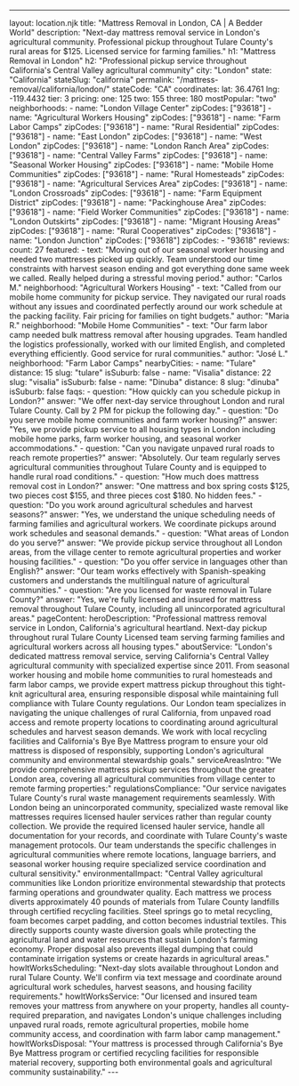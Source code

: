 ---
layout: location.njk
title: "Mattress Removal in London, CA | A Bedder World"
description: "Next-day mattress removal service in London's agricultural community. Professional pickup throughout Tulare County's rural areas for $125. Licensed service for farming families." h1: "Mattress Removal in London" h2: "Professional pickup service throughout California's Central Valley agricultural community"
city: "London" state: "California" stateSlug: "california"
permalink: "/mattress-removal/california/london/" stateCode: "CA" coordinates: lat: 36.4761 lng: -119.4432 tier: 3 pricing: one: 125 two: 155 three: 180 mostPopular: "two" neighborhoods: - name: "London Village Center" zipCodes: ["93618"] - name: "Agricultural Workers Housing" zipCodes: ["93618"] - name: "Farm Labor Camps" zipCodes: ["93618"] - name: "Rural Residential" zipCodes: ["93618"] - name: "East London" zipCodes: ["93618"] - name: "West London" zipCodes: ["93618"] - name: "London Ranch Area" zipCodes: ["93618"] - name: "Central Valley Farms" zipCodes: ["93618"] - name: "Seasonal Worker Housing" zipCodes: ["93618"] - name: "Mobile Home Communities" zipCodes: ["93618"] - name: "Rural Homesteads" zipCodes: ["93618"] - name: "Agricultural Services Area" zipCodes: ["93618"] - name: "London Crossroads" zipCodes: ["93618"] - name: "Farm Equipment District" zipCodes: ["93618"] - name: "Packinghouse Area" zipCodes: ["93618"] - name: "Field Worker Communities" zipCodes: ["93618"] - name: "London Outskirts" zipCodes: ["93618"] - name: "Migrant Housing Areas" zipCodes: ["93618"] - name: "Rural Cooperatives" zipCodes: ["93618"] - name: "London Junction" zipCodes: ["93618"] zipCodes: - "93618" reviews: count: 27 featured: - text: "Moving out of our seasonal worker housing and needed two mattresses picked up quickly. Team understood our time constraints with harvest season ending and got everything done same week we called. Really helped during a stressful moving period." author: "Carlos M." neighborhood: "Agricultural Workers Housing" - text: "Called from our mobile home community for pickup service. They navigated our rural roads without any issues and coordinated perfectly around our work schedule at the packing facility. Fair pricing for families on tight budgets." author: "Maria R." neighborhood: "Mobile Home Communities" - text: "Our farm labor camp needed bulk mattress removal after housing upgrades. Team handled the logistics professionally, worked with our limited English, and completed everything efficiently. Good service for rural communities." author: "José L." neighborhood: "Farm Labor Camps" nearbyCities: - name: "Tulare" distance: 15 slug: "tulare" isSuburb: false - name: "Visalia" distance: 22 slug: "visalia" isSuburb: false - name: "Dinuba" distance: 8 slug: "dinuba" isSuburb: false faqs: - question: "How quickly can you schedule pickup in London?" answer: "We offer next-day service throughout London and rural Tulare County. Call by 2 PM for pickup the following day." - question: "Do you serve mobile home communities and farm worker housing?" answer: "Yes, we provide pickup service to all housing types in London including mobile home parks, farm worker housing, and seasonal worker accommodations." - question: "Can you navigate unpaved rural roads to reach remote properties?" answer: "Absolutely. Our team regularly serves agricultural communities throughout Tulare County and is equipped to handle rural road conditions." - question: "How much does mattress removal cost in London?" answer: "One mattress and box spring costs $125, two pieces cost $155, and three pieces cost $180. No hidden fees." - question: "Do you work around agricultural schedules and harvest seasons?" answer: "Yes, we understand the unique scheduling needs of farming families and agricultural workers. We coordinate pickups around work schedules and seasonal demands." - question: "What areas of London do you serve?" answer: "We provide pickup service throughout all London areas, from the village center to remote agricultural properties and worker housing facilities." - question: "Do you offer service in languages other than English?" answer: "Our team works effectively with Spanish-speaking customers and understands the multilingual nature of agricultural communities." - question: "Are you licensed for waste removal in Tulare County?" answer: "Yes, we're fully licensed and insured for mattress removal throughout Tulare County, including all unincorporated agricultural areas." pageContent: heroDescription: "Professional mattress removal service in London, California's agricultural heartland. Next-day pickup throughout rural Tulare County Licensed team serving farming families and agricultural workers across all housing types." aboutService: "London's dedicated mattress removal service, serving California's Central Valley agricultural community with specialized expertise since 2011. From seasonal worker housing and mobile home communities to rural homesteads and farm labor camps, we provide expert mattress pickup throughout this tight-knit agricultural area, ensuring responsible disposal while maintaining full compliance with Tulare County regulations. Our London team specializes in navigating the unique challenges of rural California, from unpaved road access and remote property locations to coordinating around agricultural schedules and harvest season demands. We work with local recycling facilities and California's Bye Bye Mattress program to ensure your old mattress is disposed of responsibly, supporting London's agricultural community and environmental stewardship goals." serviceAreasIntro: "We provide comprehensive mattress pickup services throughout the greater London area, covering all agricultural communities from village center to remote farming properties:" regulationsCompliance: "Our service navigates Tulare County's rural waste management requirements seamlessly. With London being an unincorporated community, specialized waste removal like mattresses requires licensed hauler services rather than regular county collection. We provide the required licensed hauler service, handle all documentation for your records, and coordinate with Tulare County's waste management protocols. Our team understands the specific challenges in agricultural communities where remote locations, language barriers, and seasonal worker housing require specialized service coordination and cultural sensitivity." environmentalImpact: "Central Valley agricultural communities like London prioritize environmental stewardship that protects farming operations and groundwater quality. Each mattress we process diverts approximately 40 pounds of materials from Tulare County landfills through certified recycling facilities. Steel springs go to metal recycling, foam becomes carpet padding, and cotton becomes industrial textiles. This directly supports county waste diversion goals while protecting the agricultural land and water resources that sustain London's farming economy. Proper disposal also prevents illegal dumping that could contaminate irrigation systems or create hazards in agricultural areas." howItWorksScheduling: "Next-day slots available throughout London and rural Tulare County. We'll confirm via text message and coordinate around agricultural work schedules, harvest seasons, and housing facility requirements." howItWorksService: "Our licensed and insured team removes your mattress from anywhere on your property, handles all county-required preparation, and navigates London's unique challenges including unpaved rural roads, remote agricultural properties, mobile home community access, and coordination with farm labor camp management." howItWorksDisposal: "Your mattress is processed through California's Bye Bye Mattress program or certified recycling facilities for responsible material recovery, supporting both environmental goals and agricultural community sustainability." ---